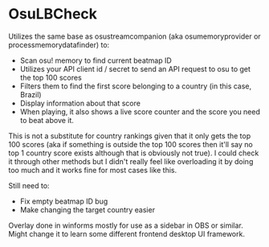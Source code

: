 # OsuLBCheck

Utilizes the same base as osustreamcompanion (aka osumemoryprovider or processmemorydatafinder) to:

  - Scan osu! memory to find current beatmap ID
  - Utilizes your API client id / secret to send an API request to osu to get the top 100 scores
  - Filters them to find the first score belonging to a country (in this case, Brazil)
  - Display information about that score
  - When playing, it also shows a live score counter and the score you need to beat above it.

This is not a substitute for country rankings given that it only gets the top 100 scores (aka if something is outside the top 100 scores then it'll say no top 1 country score exists although that is obviously not true).
I could check it through other methods but I didn't really feel like overloading it by doing too much and it works fine for most cases like this.

Still need to:
  - Fix empty beatmap ID bug
  - Make changing the target country easier

Overlay done in winforms mostly for use as a sidebar in OBS or similar. Might change it to learn some different frontend desktop UI framework.
